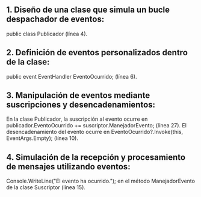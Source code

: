 ## 1. Diseño de una clase que simula un bucle despachador de eventos:

public class Publicador (línea 4).
## 2. Definición de eventos personalizados dentro de la clase:

public event EventHandler EventoOcurrido; (línea 6).
## 3. Manipulación de eventos mediante suscripciones y desencadenamientos:

En la clase Publicador, la suscripción al evento ocurre en publicador.EventoOcurrido += suscriptor.ManejadorEvento; (línea 27).
El desencadenamiento del evento ocurre en EventoOcurrido?.Invoke(this, EventArgs.Empty); (línea 10).
## 4. Simulación de la recepción y procesamiento de mensajes utilizando eventos:

Console.WriteLine("El evento ha ocurrido."); en el método ManejadorEvento de la clase Suscriptor (línea 15).

